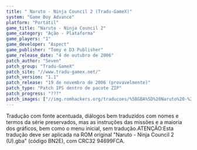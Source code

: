 ```yaml
---
title: " Naruto - Ninja Council 2 (Tradu-GameX)"
system: "Game Boy Advance"
platform: "Portátil"
game_title: "Naruto - Ninja Council 2"
game_category: "Ação - Plataforma"
game_players: "1"
game_developer: "Aspect"
game_publisher: "Tomy e D3 Publisher"
game_release_date: "4 de outubro de 2006"
patch_author: "Seven"
patch_group: "Tradu-GameX"
patch_site: "//www.tradu-gamex.net/"
patch_version: "1.1"
patch_release: "19 de novembro de 2006 (provavelmente)"
patch_type: "Patch IPS dentro de pacote ZIP"
patch_progress: "???"
patch_images: ["//img.romhackers.org/traducoes/%5BGBA%5D%20Naruto%20-%20Ninja%20Council%202%20-%20Tradu-GameX%20-%201.png","//img.romhackers.org/traducoes/%5BGBA%5D%20Naruto%20-%20Ninja%20Council%202%20-%20Tradu-GameX%20-%202.png","//img.romhackers.org/traducoes/%5BGBA%5D%20Naruto%20-%20Ninja%20Council%202%20-%20Tradu-GameX%20-%203.png"]
---
```

Tradução com fonte acentuada, diálogos bem traduzidos com nomes e termos da série preservados, mas as instruções das missões e a maioria dos gráficos, bem como o menu inicial, sem tradução.ATENÇÃO:Esta tradução deve ser aplicada na ROM original "Naruto - Ninja Council 2 (U).gba" (código BN2E), com CRC32 94699FCA.